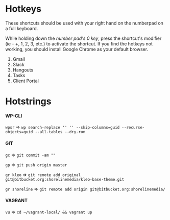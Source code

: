 ---
---

# Hotkeys

These shortcuts should be used with your right hand on the numberpad on a full keyboard.

While holding down the *number pad's 0 key*, press the shortcut's modifier (ie - +, 1, 2, 3, etc.) to activate the shortcut.  If you find the hotkeys not working, you should install Google Chrome as your default browser.

<ol class="hotkeys-list">
  <li class="hotkeys-list_item">Gmail</li>
  <li class="hotkeys-list_item">Slack</li>
  <li class="hotkeys-list_item">Hangouts</li>
  <li class="hotkeys-list_item">Tasks</li>
  <li class="hotkeys-list_item">Client Portal</li>
</ol>

# Hotstrings

#### WP-CLI
`wpsr` => `wp search-replace '' '' --skip-columns=guid --recurse-objects=guid --all-tables --dry-run`


#### GIT
`gc` => `git commit -am ""`

`gp` => `git push origin master`

`gr kleo` => `git remote add original git@bitbucket.org:shorelinemedia/kleo-base-theme.git`

`gr shoreline` => `git remote add origin git@bitbucket.org:shorelinemedia/`

#### VAGRANT
`vu` => `cd ~/vagrant-local/ && vagrant up`
